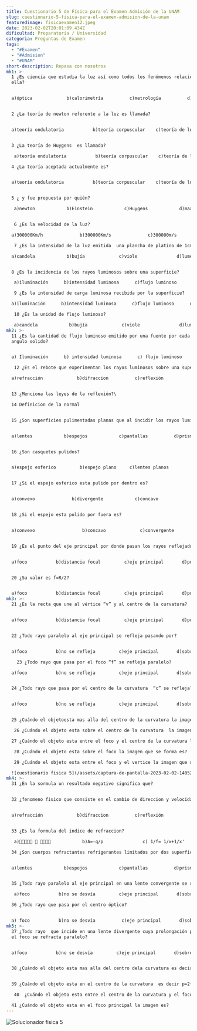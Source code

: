 ```yaml
---
title: Cuestionario 5 de Física para el Examen Admisión de la UNAM
slug: cuestionario-5-fisica-para-el-examen-admision-de-la-unam
featuredimage: fisicaexamen12.jpeg
date: 2023-02-02T20:01:09.434Z
dificultad: Preparatoria / Universidad
categoria: Preguntas de Examen
tags:
  - "#Examen"
  - "#Admision"
  - "#UNAM"
short-description: R﻿epasa con nosotros
mk1: >-
  1 ¿Es ciencia que estudia la luz así como todos los fenómenos relacionados con
  ella? 


  a)óptica             b)calorimetría          c)metrología          d)fotometría  


  2 ¿La teoría de newton referente a la luz es llamada? 


  a)teoría ondulatoria           b)teoría corpuscular    c)teoría de los quanta   


  3 ¿La teoría de Huygens  es llamada? 

   a)teoría ondulatoria           b)teoría corpuscular    c)teoría de los quanta 

  4 ¿La teoría aceptada actualmente es?  


  a)teoría ondulatoria           b)teoría corpuscular    c)teoría de los quanta  


  5 ¿ y fue propuesta por quién? 

   a)newton            b)Einstein            c)Huygens            d)max plank 


   6 ¿Es la velocidad de la luz?  

  a)300000Km/h              b)300000Km/s              c)300000m/s                 d)300000m/h 

   7 ¿Es la intensidad de la luz emitida  una plancha de platino de 1cm2 en estado de latencia?  

  a)candela            b)bujía             c)viole               d)lumen  


  8 ¿Es la incidencia de los rayos luminosos sobre una superficie?      

   a)iluminación      b)intensidad luminosa      c)flujo luminoso      d)luminancia   

   9 ¿Es la intensidad de carga luminosa recibida por la superficie? 

  a)iluminación      b)intensidad luminosa      c)flujo luminoso      d)luminancia  

   10 ¿Es la unidad de flujo luminoso?

   a)candela            b)bujía             c)viole               d)lumen
mk2: >-
  11 ¿Es la cantidad de flujo luminoso emitido por una fuente por cada undad de
  angulo solido? 


  a) Iluminación      b) intensidad luminosa      c) flujo luminoso      d) luminancia  

   12 ¿Es el rebote que experimentan los rayos luminosos sobre una superficie, cambiando de direccion? 

  a)refracción             b)difraccion          c)reflexión    


  13 ¿Menciona las leyes de la reflexión?\

  14 Definicion de la normal  


  15 ¿Son superficies pulimentadas planas que al incidir los rayos luminosos proporcionan una imagen? 


  a)lentes            b)espejos            c)pantallas          d)prismas  


  16 ¿Son casquetes pulidos? 


  a)espejo esferico         b)espejo plano     c)lentes planos  


  17 ¿Si el espejo esferico esta pulido por dentro es? 


  a)convexo              b)divergente            c)concavo  


  18 ¿Si el espejo esta pulido por fuera es? 


  a)convexo                  b)concavo             c)convergente   


  19 ¿Es el punto del eje principal por donde pasan los rayos reflejados del espejo?


  a)foco           b)distancia focal         c)eje principal       d)polo del casquete  


  20 ¿Su valor es f=R/2? 


  a)foco           b)distancia focal         c)eje principal       d)polo del casquete
mk3: >-
  21 ¿Es la recta que une al vértice “v” y al centro de la curvatura? 


  a)foco           b)distancia focal         c)eje principal       d)polo del casquete  


  22 ¿Todo rayo paralelo al eje principal se refleja pasando por? 


  a)foco           b)no se refleja         c)eje principal       d)sobre sí mismo 

    23 ¿Todo rayo que pasa por el foco “f” se refleja paralelo? 

  a)foco           b)no se refleja         c)eje principal       d)sobre sí mismo  


  24 ¿Todo rayo que pasa por el centro de la curvatura  “c” se refleja? 


  a)foco           b)no se refleja         c)eje principal       d)sobre sí mismo  


  25 ¿Cuándo el objetoesta mas alla del centro de la curvatura la imagen que se forma es? 

   26 ¿Cuándo el objeto esta sobre el centro de la curvatura  la imagen que se forma es?  

  27 ¿Cuándo el objeto esta entre el foco y el centro de la curvatura la imagen que se forma es? 

   28 ¿Cuándo el objeto esta sobre el foco la imagen que se forma es? 

   29 ¿Cuándo el objeto esta entre el foco y el vertice la imagen que se forma es?    

  ![cuestionario fisica 5](/assets/captura-de-pantalla-2023-02-02-140522.jpg "cuestionario fisica 5")
mk4: >-
  31 ¿En la sormula un resultado negativo significa que?  


  32 ¿fenomeno fisico que consiste en el cambio de direccion y velocidad que experimenta un rayo luminoso al incidir en la superficie de separacion entre dos medios? 


  a)refracción             b)difraccion          c)reflexión


  33 ¿Es la formula del indice de refraccion? 

   a)              b)A=-q/p               c) 1/f= 1/x+1/x'      d) n=c/V  

  34 ¿Son cuerpos refractantes refrigerantes limitados por dos superficies? 


  a)lentes            b)espejos            c)pantallas          d)prismas  


  35 ¿Todo rayo paralelo al eje principal en una lente convergente se refracta pasando por?         

   a)foco           b)no se desvía         c)eje principal       d)sobre sí mismo  

  36 ¿Todo rayo que pasa por el centro óptico? 


  a) foco           b)no se desvía          c)eje principal       d)sobre sí mismo
mk5: >-
  37 ¿Todo rayo  que incide en una lente divergente cuya prolongación pasa por
  el foco se refracta paralelo? 


  a)foco           b)no se desvía         c)eje principal       d)sobre sí mismo  


  38 ¿Cuándo el objeto esta mas alla del centro dela curvatura es decir p>2f la images es?  


  39 ¿Cuándo el objeto esta en el centro de la curvatura  es decir p=2f la imagen es? 

   40  ¿Cuándo el objeto esta entre el centro de la curvatura y el foco es decir 2f>p>f la imagen es?  

  41 ¿Cuándo el objeto esta en el foco principal la imagen es?
---
```

![Solucionador fisica 5](/assets/captura-de-pantalla-2023-02-02-140732.jpg "Solucionador fisica 5")
